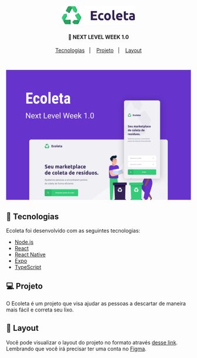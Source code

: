<h1 align="center">
  <img src="./web/src/assets/logo.svg" alt="Ecoleta" width="200px">
</h1>
<h4 align="center">
  🚀 NEXT LEVEL WEEK 1.0
</h4>


<p align="center">
  <a href="#rocket-tecnologias">Tecnologias</a>&nbsp;&nbsp;&nbsp;|&nbsp;&nbsp;&nbsp;
  <a href="#-projeto">Projeto</a>&nbsp;&nbsp;&nbsp;|&nbsp;&nbsp;&nbsp;
  <a href="#-layout">Layout</a>
</p>

<br>

<p align="center">
  <img src="./web/src/assets/background.svg" alt="Ecoleta">
</p>

## :rocket: Tecnologias
Ecoleta foi desenvolvido com as seguintes tecnologias:

- [Node.js](https://nodejs.org/en/)
- [React](https://reactjs.org)
- [React Native](https://facebook.github.io/react-native/)
- [Expo](https://expo.io/)
- [TypeScript](https://www.typescriptlang.org/)

## 💻 Projeto

O Ecoleta é um projeto que visa ajudar as pessoas a descartar de maneira mais fácil e correta seu lixo.

## 🔖 Layout

Você pode visualizar o layout do projeto no formato através [desse link](https://www.figma.com/file/1SxgOMojOB2zYT0Mdk28lB/Ecoleta?node-id=0%3A1). Lembrando que você irá precisar ter uma conta no [Figma](http://figma.com/).
